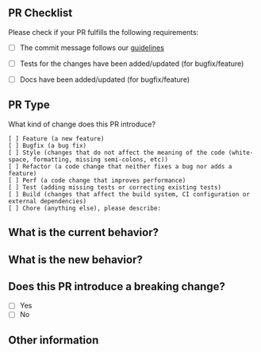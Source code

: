 ## PR Checklist
Please check if your PR fulfills the following requirements:

- [ ] The commit message follows our [guidelines](https://github.com/Sonia-corporation/il-est-midi-discord/blob/master/CONTRIBUTING.md)
- [ ] Tests for the changes have been added/updated (for bugfix/feature)
- [ ] Docs have been added/updated (for bugfix/feature)


## PR Type
What kind of change does this PR introduce?

<!-- Please check the one that applies to this PR using "x". -->
```
[ ] Feature (a new feature)
[ ] Bugfix (a bug fix)
[ ] Style (changes that do not affect the meaning of the code (white-space, formatting, missing semi-colons, etc))
[ ] Refactor (a code change that neither fixes a bug nor adds a feature)
[ ] Perf (a code change that improves performance)
[ ] Test (adding missing tests or correcting existing tests)
[ ] Build (changes that affect the build system, CI configuration or external dependencies)
[ ] Chore (anything else), please describe:
```

## What is the current behavior?
<!-- Please describe the current behavior that you are modifying, or link to a relevant issue. -->


## What is the new behavior?


## Does this PR introduce a breaking change?
- [ ] Yes
- [ ] No

<!-- If this PR contains a breaking change, please describe the impact and migration path for existing applications below. -->


## Other information
